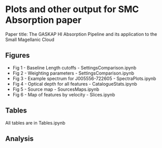 # Plots and other output for SMC Absorption paper

Paper title: The GASKAP HI Absorption Pipeline and its application to the Small Magellanic Cloud

## Figures

* Fig 1 - Baseline Length cutoffs - SettingsComparison.ipynb
* Fig 2 - Weighting parameters - SettingsComparison.ipynb
* Fig 3 - Example spectrum for J005556-722605 - SpectraPlots.ipynb
* Fig 4 - Optical depth for all features - CatalogueStats.ipynb
* Fig 5 - Source map - SourcesMaps.ipynb
* Fig 6 - Map of features by velocity - Slices.ipynb

## Tables

All tables are in Tables.ipynb

## Analysis


